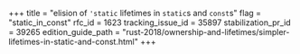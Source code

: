 +++
title = "elision of `'static` lifetimes in `static`s and `const`s"
flag = "static_in_const"
rfc_id = 1623
tracking_issue_id = 35897
stabilization_pr_id = 39265
edition_guide_path = "rust-2018/ownership-and-lifetimes/simpler-lifetimes-in-static-and-const.html"
+++

